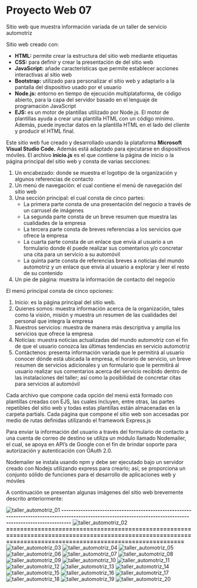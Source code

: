 # Proyecto Web 07
Sitio web que muestra información variada de un taller de servicio automotriz

Sitio web creado con:

- **HTML:** permite crear la estructura del sitio web mediante etiquetas
- **CSS:** para definir y crear la presentación de del sitio web
- **JavaScript:** añade características que permite establecer acciones interactivas al sitio web
- **Bootstrap:** utilizado para personalizar el sitio web y adaptarlo a la pantalla del dispositivo usado por el usuario
- **Node.js:** entorno en tiempo de ejecución multiplataforma, de código abierto, para la capa del servidor basado en el lenguaje de programación JavaScript
- **EJS:** es un motor de plantillas utilizado por Node.js. El motor de plantillas ayuda a crear una plantilla HTML con un código mínimo. Además, puede inyectar datos en la plantilla HTML en el lado del cliente y producir el HTML final.

Este sitio web fue creado y desarrollado usando la plataforma **Microsoft Visual Studio Code.** Además está adaptado para ejecutarse en dispositivos móviles.
El archivo **inicio.js** es el que contiene la página de inicio o la página principal del sitio web y consta de varias secciones:

1.	Un encabezado: donde se muestra el logotipo de la organización y algunos referencias de contacto
2.	Un menú de navegación: el cual contiene el menú de navegación del sitio web
3.	Una sección principal: el cual consta de cinco partes:
    - La primera parte consta de una presentación del negocio a través de un carrusel de imágenes
    - La segunda parte consta de un breve resumen que muestra las cualidades de la empresa
    - La tercera parte consta de breves referencias a los servicios que ofrece la empresa
    - La cuarta parte consta de un enlace que envía al usuario a un formulario donde él puede realizar sus comentarios y/o concretar una cita para un servicio a su automóvil
    - La quinta parte consta de referencias breves a noticias del mundo automotriz y un enlace que envía al usuario a explorar y leer el resto de su contenido
4.	Un pie de página: muestra la información de contacto del negocio

El menú principal consta de cinco opciones:

1.	Inicio: es la página principal del sitio web.
2.	Quienes somos: muestra información acerca de la organización, tales como la visión, misión y muestra un resumen de las cualidades del personal que integra la empresa
3.	Nuestros servicios: muestra de manera más descriptiva y amplia los servicios que ofrece la empresa
4.	Noticias: muestra noticias actualizadas del mundo automotriz con el fin de que el usuario conozca las últimas tendencias en servicio automotriz
5.	Contáctenos: presenta información variada que le permitirá al usuario conocer dónde está ubicada la empresa, el horario de servicio, un breve resumen de servicios adicionales y un formulario que le permitirá al usuario realizar sus comentarios acerca del servicio recibido dentro de las instalaciones del taller; así como la posibilidad de concretar citas para servicios al automóvil

Cada archivo que compone cada opción del menú está formado con plantillas creadas con EJS, las cuales incluyen, entre otras, las partes repetibles del sitio web y todas estas plantillas están almacenadas en la carpeta partials. Cada página que compone el sitio web son accesadas por medio de rutas definidas utilizando el framework Express.js

Para enviar la información del usuario a través del formulario de contacto a una cuenta de correo de destino se utiliza un módulo llamado Nodemailer, el cual, se apoya en API’s de Google con el fin de brindar soporte para autorización y autenticación con OAuth 2.0.

Nodemailer se instala usando npm y debe ser ejecutado bajo un servidor creado con Nodejs utilizando express para crearlo; así, se proporciona un conjunto sólido de funciones para el desarrollo de aplicaciones web y móviles

A continuación se presentan algunas imágenes del sitio web brevemente descrito anteriormente:

![taller_automotriz_01](https://github.com/misproyectosweb/proyecto-web-07/assets/98922137/427cfb88-f29c-4130-88e8-7513ceffc25f)
**-------------------------------------------------------------------------------------------------------------------------------------------------------------**
![taller_automotriz_02](https://github.com/misproyectosweb/proyecto-web-07/assets/98922137/47b50366-46b7-4c29-b495-5ed22d0b12a3)
**=============================================================================================================================================================**
![taller_automotriz_03](https://github.com/misproyectosweb/proyecto-web-07/assets/98922137/b26b9a82-6bc3-40b1-9f92-63f65e70d115)
![taller_automotriz_04](https://github.com/misproyectosweb/proyecto-web-07/assets/98922137/c1cbdc0c-e718-413e-882b-ef838e30346b)
![taller_automotriz_05](https://github.com/misproyectosweb/proyecto-web-07/assets/98922137/53522a36-ac6d-41af-be87-d2948ad2849a)
![taller_automotriz_06](https://github.com/misproyectosweb/proyecto-web-07/assets/98922137/029948e4-c63f-42c0-8bb1-cb7e25ddc4ce)
![taller_automotriz_07](https://github.com/misproyectosweb/proyecto-web-07/assets/98922137/c6213a6d-c50b-4018-9b12-dd0a6133dcb4)
![taller_automotriz_08](https://github.com/misproyectosweb/proyecto-web-07/assets/98922137/047f5ba3-2b40-4f8a-b30c-bb27956df2b0)
![taller_automotriz_09](https://github.com/misproyectosweb/proyecto-web-07/assets/98922137/ed0bc696-5db0-4d4b-81df-1dcecac58a1d)
![taller_automotriz_10](https://github.com/misproyectosweb/proyecto-web-07/assets/98922137/81085070-8954-4211-ba09-32a41eb06802)
![taller_automotriz_11](https://github.com/misproyectosweb/proyecto-web-07/assets/98922137/c31bed5e-72b6-4606-8c8f-506e96f07cec)
![taller_automotriz_12](https://github.com/misproyectosweb/proyecto-web-07/assets/98922137/e52e3e0b-810e-44d9-9d2c-52b587e2bb6f)
![taller_automotriz_13](https://github.com/misproyectosweb/proyecto-web-07/assets/98922137/7707001a-3585-44b9-be21-1f8de1f2e301)
![taller_automotriz_14](https://github.com/misproyectosweb/proyecto-web-07/assets/98922137/bea8a537-1f74-4614-a34d-01ee696a81da)
![taller_automotriz_15](https://github.com/misproyectosweb/proyecto-web-07/assets/98922137/fa8b8ff4-bcff-4fa9-a11f-3753959646c3)
![taller_automotriz_16](https://github.com/misproyectosweb/proyecto-web-07/assets/98922137/2a8cb20b-b7e9-4bb8-a737-18538d30f045)
![taller_automotriz_17](https://github.com/misproyectosweb/proyecto-web-07/assets/98922137/1ac2ee29-1b29-4ea3-9911-231fb3314781)
![taller_automotriz_18](https://github.com/misproyectosweb/proyecto-web-07/assets/98922137/0cd558e0-2caf-4de9-9400-b20271db8d7f)
![taller_automotriz_19](https://github.com/misproyectosweb/proyecto-web-07/assets/98922137/56a83cc8-3daf-4dde-8d2c-9f04afea05f9)
![taller_automotriz_20](https://github.com/misproyectosweb/proyecto-web-07/assets/98922137/83c1b07a-14f5-4efc-aaca-3df1bc4b701e)
